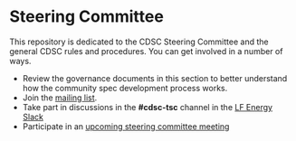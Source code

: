 # Steering Committee

This repository is dedicated to the CDSC Steering Committee and the general CDSC rules and procedures. You can get involved in a number of ways.

- Review the governance documents in this section to better understand how the community spec development process works.
- Join the [mailing list](https://lists.lfenergy.org/g/cdsc-tsc).
- Take part in discussions in the **#cdsc-tsc** channel in the [LF Energy Slack](https://slack.lfenergy.org)
- Participate in an [upcoming steering committee meeting](https://lists.lfenergy.org/g/cdsc-tsc/calendar)
